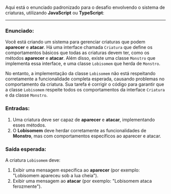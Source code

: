 Aqui está o enunciado padronizado para o desafio envolvendo o sistema de criaturas, utilizando **JavaScript** ou **TypeScript**:

---

### Enunciado:

Você está criando um sistema para gerenciar criaturas que podem **aparecer** e **atacar**. Há uma interface chamada `Criatura` que define os comportamentos básicos que todas as criaturas devem ter, como os métodos **aparecer** e **atacar**. Além disso, existe uma classe `Monstro` que implementa essa interface, e uma classe `Lobisomem` que herda de `Monstro`.

No entanto, a implementação da classe `Lobisomem` não está respeitando corretamente a funcionalidade completa esperada, causando problemas no comportamento da criatura. Sua tarefa é corrigir o código para garantir que a classe `Lobisomem` respeite todos os comportamentos da interface `Criatura` e da classe `Monstro`.

### Entradas:
1. Uma criatura deve ser capaz de **aparecer** e **atacar**, implementando esses métodos.
2. O **Lobisomem** deve herdar corretamente as funcionalidades de **Monstro**, mas com comportamentos específicos ao aparecer e atacar.

### Saída esperada:
A criatura `Lobisomem` deve:
1. Exibir uma mensagem específica ao **aparecer** (por exemplo: "Lobisomem apareceu sob a lua cheia").
2. Exibir uma mensagem ao **atacar** (por exemplo: "Lobisomem ataca ferozmente").
